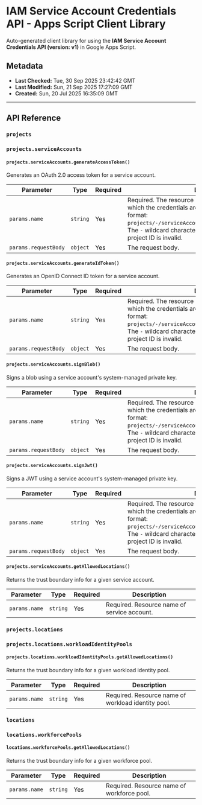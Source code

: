 # IAM Service Account Credentials API - Apps Script Client Library

Auto-generated client library for using the **IAM Service Account Credentials API (version: v1)** in Google Apps Script.

## Metadata

- **Last Checked:** Tue, 30 Sep 2025 23:42:42 GMT
- **Last Modified:** Sun, 21 Sep 2025 17:27:09 GMT
- **Created:** Sun, 20 Jul 2025 16:35:09 GMT



---

## API Reference

### `projects`

### `projects.serviceAccounts`

#### `projects.serviceAccounts.generateAccessToken()`

Generates an OAuth 2.0 access token for a service account.

| Parameter | Type | Required | Description |
|---|---|---|---|
| `params.name` | `string` | Yes | Required. The resource name of the service account for which the credentials are requested, in the following format: `projects/-/serviceAccounts/{ACCOUNT_EMAIL_OR_UNIQUEID}`. The `-` wildcard character is required; replacing it with a project ID is invalid. |
| `params.requestBody` | `object` | Yes | The request body. |

#### `projects.serviceAccounts.generateIdToken()`

Generates an OpenID Connect ID token for a service account.

| Parameter | Type | Required | Description |
|---|---|---|---|
| `params.name` | `string` | Yes | Required. The resource name of the service account for which the credentials are requested, in the following format: `projects/-/serviceAccounts/{ACCOUNT_EMAIL_OR_UNIQUEID}`. The `-` wildcard character is required; replacing it with a project ID is invalid. |
| `params.requestBody` | `object` | Yes | The request body. |

#### `projects.serviceAccounts.signBlob()`

Signs a blob using a service account's system-managed private key.

| Parameter | Type | Required | Description |
|---|---|---|---|
| `params.name` | `string` | Yes | Required. The resource name of the service account for which the credentials are requested, in the following format: `projects/-/serviceAccounts/{ACCOUNT_EMAIL_OR_UNIQUEID}`. The `-` wildcard character is required; replacing it with a project ID is invalid. |
| `params.requestBody` | `object` | Yes | The request body. |

#### `projects.serviceAccounts.signJwt()`

Signs a JWT using a service account's system-managed private key.

| Parameter | Type | Required | Description |
|---|---|---|---|
| `params.name` | `string` | Yes | Required. The resource name of the service account for which the credentials are requested, in the following format: `projects/-/serviceAccounts/{ACCOUNT_EMAIL_OR_UNIQUEID}`. The `-` wildcard character is required; replacing it with a project ID is invalid. |
| `params.requestBody` | `object` | Yes | The request body. |

#### `projects.serviceAccounts.getAllowedLocations()`

Returns the trust boundary info for a given service account.

| Parameter | Type | Required | Description |
|---|---|---|---|
| `params.name` | `string` | Yes | Required. Resource name of service account. |

### `projects.locations`

### `projects.locations.workloadIdentityPools`

#### `projects.locations.workloadIdentityPools.getAllowedLocations()`

Returns the trust boundary info for a given workload identity pool.

| Parameter | Type | Required | Description |
|---|---|---|---|
| `params.name` | `string` | Yes | Required. Resource name of workload identity pool. |

### `locations`

### `locations.workforcePools`

#### `locations.workforcePools.getAllowedLocations()`

Returns the trust boundary info for a given workforce pool.

| Parameter | Type | Required | Description |
|---|---|---|---|
| `params.name` | `string` | Yes | Required. Resource name of workforce pool. |